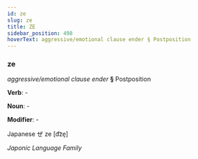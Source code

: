 ```yaml
---
id: ze
slug: ze
title: ZE
sidebar_position: 498
hoverText: aggressive/emotional clause ender § Postposition
---
```


### ze

*aggressive/emotional clause ender* **§** Postposition

**Verb**: -

**Noun**: -

**Modifier**: -

Japanese ぜ ze [d͡ze̞]

*Japonic Language Family*